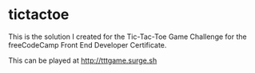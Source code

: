 # tictactoe

This is the solution I created for the Tic-Tac-Toe Game Challenge for the freeCodeCamp Front End Developer Certificate.

This can be played at http://tttgame.surge.sh

